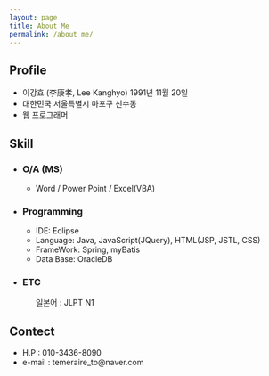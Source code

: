 ```yaml
---
layout: page
title: About Me
permalink: /about me/
---
```

<h2>Profile</h2>
<ul>
	<li>이강효 (李康孝, Lee Kanghyo) 1991년 11월 20일</li>
	<li>대한민국 서울특별시 마포구 신수동</li>
	<li>웹 프로그래머</li>
</ul>

<h2>Skill</h2>
<ul>
	<li><h3>O/A (MS)</h3>
		<ul>
			<li>Word / Power Point / Excel(VBA)</li>
		</ul>
	</li>
	<li><h3>Programming</h3>
		<ul>
			<li>IDE: Eclipse</li>
			<li>Language: Java, JavaScript(JQuery), HTML(JSP, JSTL, CSS)</li>
			<li>FrameWork: Spring, myBatis</li>
			<li>Data Base: OracleDB</li>			
		</ul>
	</li>
	<li><h3>ETC</h3>
		<ul>일본어 : JLPT N1</ul>
	</li>
</ul>

<h2>Contect</h2>
<ul>
	<li>H.P : 010-3436-8090</li>
	<li>e-mail : temeraire_to@naver.com</li>
</ul>


